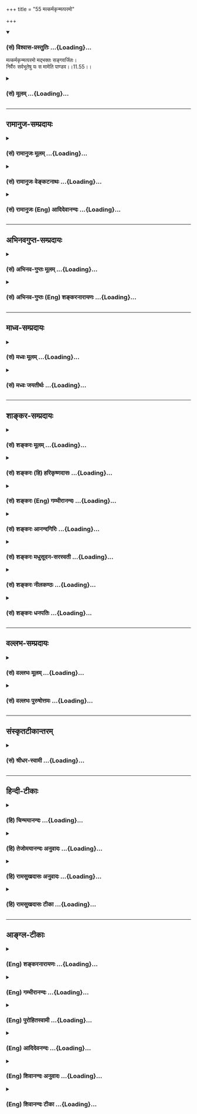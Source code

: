 +++
title = "55 मत्कर्मकृन्मत्परमो"

+++
<div class="js_include" newlevelforh1="3" title="(सं) विश्वास-प्रस्तुतिः" unfilled url="/purANam_vaiShNavam/mahAbhAratam/06-bhIShma-parva/03-bhagavad-gItA-parva/saMskRtam/vishvAsa-prastutiH/11_vishva-rUpa-darshana/55_matkarmakRnmatpar.md">
<details open><summary><h3>(सं) विश्वास-प्रस्तुतिः ...{Loading}...</h3></summary>

मत्कर्मकृन्मत्परमो मद्भक्तः सङ्गवर्जितः।  
निर्वैरः सर्वभूतेषु यः स मामेति पाण्डव।।11.55।।
</details>
</div>
<div class="js_include collapsed" newlevelforh1="3" title="(सं) मूलम्" unfilled url="/purANam_vaiShNavam/mahAbhAratam/06-bhIShma-parva/03-bhagavad-gItA-parva/saMskRtam/mUlam/11_vishva-rUpa-darshana/55_matkarmakRnmatpar.md">
<details><summary><h3>(सं) मूलम् ...{Loading}...</h3></summary>

मत्कर्मकृन्मत्परमो मद्भक्तः सङ्गवर्जितः।  
निर्वैरः सर्वभूतेषु यः स मामेति पाण्डव।।11.55।।
</details>
</div>


_________________
## रामानुज-सम्प्रदायः
<div class="js_include collapsed" newlevelforh1="3" title="(सं) रामानुजः मूलम्" unfilled url="/purANam_vaiShNavam/mahAbhAratam/06-bhIShma-parva/03-bhagavad-gItA-parva/saMskRtam/rAmAnujaH/mUlam/11_vishva-rUpa-darshana/55_matkarmakRnmatpar.md">
<details><summary><h3>(सं) रामानुजः मूलम् ...{Loading}...</h3></summary>

।।11.55।। वेदाध्ययनादीनि सर्वाणि कर्माणि मदाराधनरूपाणि इति यः करोति स
**मत्कर्मकृत मत्परमः** -- सर्वेषाम् आरम्भाणां अहम् एव परमोद्देश्यो यस्य
स मत्परमः **मद्भक्तः** -- अत्यर्थमत्प्रियत्वेन
मत्कीर्तनस्तुतिध्यानार्चनप्रणामादिभिः विना आत्मधारणम् अलभमानो
मदेकप्रयोजनतया यः सततं तानि करोति स मद्भक्तः।**सङ्गवर्जितः** --
मदेकप्रियत्वेन इतरसङ्गम् असहमानः **निर्वैरः सर्वभूतेषु** --
मत्संश्लेषवियोगैकसुखदुःखस्वभावत्वात् स्वदुःखस्य
स्वापराधनिमित्तत्वानुसंधानात् च सर्वभूतानां
परमपुरुषपरतन्त्रत्वानुसंधानात् च सर्वभूतेषु वैरनिमित्ताभावात् तेषु
निर्वैरः।**यः** एवंभूतः **स माम् एति;** मां यथावद् अवस्थितं प्राप्नोति।
निरस्ताविद्याद्यशेषदोषगन्धो मदेकानुभवो भवति इत्यर्थः।

</details>
</div>
<div class="js_include collapsed" newlevelforh1="3" title="(सं) रामानुजः वेङ्कटनाथः" unfilled url="/purANam_vaiShNavam/mahAbhAratam/06-bhIShma-parva/03-bhagavad-gItA-parva/saMskRtam/rAmAnujaH/venkaTanAthaH/11_vishva-rUpa-darshana/55_matkarmakRnmatpar.md">
<details><summary><h3>(सं) रामानुजः वेङ्कटनाथः ...{Loading}...</h3></summary>

  
  
।।11.55।। नाहं वेदैः इत्यादेः वेदानुवचनेन \[बृ.उ.4।4।22\]
इत्यादिश्रुतिविरोधपरिहाराय भक्त्यङ्गभावेन वेदानुवचनादीनामुपयोगं
वदन्प्रवेष्टुम् इत्युक्तं प्राप्तिहेतुं भक्त्यवस्थाविशेषं विविनक्ति --
मत्कर्मकृदिति। नाहं वेदैः इत्यादिनोक्तान्येव कर्माणि भगवति
समर्पणान्मत्कर्मशब्देनोच्यन्ते; कीर्तनादीनि तु प्रागुक्तानि
भक्त्यन्तर्गतत्वान्मद्भक्तशब्देऽनुप्रवेशमर्हन्तीत्यभिप्रायेणाहवेदाध्ययनेति।
कर्मप्रसङ्गात्तत्साध्यतया बुद्धिस्थं फलमिह मत्परमशब्देनोच्यत
इत्याहसर्वेषामिति। लौकिकानामन्नपानादिस्थानेऽस्य
कीर्तनादिकमित्यभिप्रायेणाहआत्मधारणमलभमान इति। भक्तेः
काष्ठाप्राप्तिदशायां यादृशी निस्सङ्गता; तां सहेतुकां
दर्शयतिमदेकप्रियत्वेनेति। तृषितस्यामृतधारायां तृणादिनिरोधवन्मन्यमानं
सङ्गमेवैनं यथा स्वयं विरक्तो वर्जयति; तथा स्वयं सङ्गे जातोद्वेग
इत्यभिप्रायेणइतरसङ्गमसहमान इत्युक्तम्। तादृश्यां भक्तिकाष्ठायां न केवलं
शास्त्रवश्यत्वेन निर्वैरता अपितु कारणाभावात् कार्याभाव
इत्याहमत्संश्लेषेति। परमात्मनि रक्ततया तदितरविरक्तस्य
सांसारिकक्षुद्रसुखदुःखयोरुपेक्षकत्वात्तन्निवर्तकेषु तत्प्रवर्तकेषु च
नास्य वैरसम्भवः। नच स्वापराधं जानतः परो द्वेषविषयः नच
कशादिवत्परतन्त्रतयाऽवगताय कश्चिदनुन्मत्तः कुप्येत् आत्मन इव परेषामपि
विश्वरूपभगवद्रूपत्वानुसन्धाने कथं वैरावकाशः इति भावः। एवम्भूतः
एवंविधः। प्रवेष्टुम् \[11।54\] इति प्रागुक्तानुसन्धानेनाह -- मां
यथावदवस्थितमिति। प्रवेशप्राप्त्यादिशब्दानामन्यार्थतां कुदृष्ट्यभिमतां
निराकर्तुं परमनिश्श्रेयसरूपायाः प्राप्तेः स्वरूपं शोधयतिनिरस्तेति।
निरस्तत्वमपुनरङ्कुरविनष्टत्वम्। अविद्या
अज्ञानान्यथाज्ञानतत्कारणकर्मादिरूपा। पूर्वावस्थायामपि
कतिपयाविद्यादिनिवृत्तिरस्तीति तद्व्यवच्छेदायाशेषपदम्। सवासननिरासद्योतनाय
गन्धशब्दः। मदेकानुभव इति -- सर्वं ह पश्यः पश्यति \[छां.उ.7।26।2\]
इत्युक्तं सर्वमपि सर्वशरीरोऽहमेव। तथाच श्रुत्यन्तरं ते सर्वगं सर्वतः
प्राप्य धीरा युक्तात्मानः सर्वमेवाविशन्ति \[मुं.उ.3।3।5\] इति -- इति
भावः। इति कवितार्किकसिंहस्य सर्वतन्त्रस्वतन्त्रस्य श्रीमद्वेङ्कटनाथस्य
वेदान्ताचार्यस्य कृतिषुश्रीमद्गीताभाष्यटीकायां तात्पर्यचन्द्रिकायां
एकादशोऽध्यायः।।11।।

</details>
</div>
<div class="js_include collapsed" newlevelforh1="3" title="(सं) रामानुजः (Eng) आदिदेवानन्दः" unfilled url="/purANam_vaiShNavam/mahAbhAratam/06-bhIShma-parva/03-bhagavad-gItA-parva/saMskRtam/rAmAnujaH/english/AdidevAnandaH/11_vishva-rUpa-darshana/55_matkarmakRnmatpar.md">
<details><summary><h3>(सं) रामानुजः (Eng) आदिदेवानन्दः ...{Loading}...</h3></summary>

11.55 Whosoever performs all acts like the study of the Vedas described
above, considering them as several modes of worship, 'he works for Me.'
He who 'looks upon Me as the highest,' namely, one to whom I alone am
the highest purpose in all his enterprises, has Me as 'the highest end.'
He who is 'devoted to me,' i.e., is greatly devoted to me and hence
unable to sustain himself without reciting My names, praising Me,
meditating upon Me, worshipping Me, saluting Me etc., he who performs
these always considering Me as the supreme end - he is My devotee. He is
'free from attachments,' as he is attached to me alone, and is therefore
unable to have attachment to any other entity. He who is without hatred
towards any being, is one who fulfils all the following conditions: his
nature is to feel pleasure or pain solely on account of his union or
separation from Me; he considers his own sins to be the cause of his
sufferings (and not the work of others); he is confirmed in his faith
that all beings are dependent on the Parama-purusa. For all these
reasons he has no hatred for any one.

</details>
</div>


_________________
## अभिनवगुप्त-सम्प्रदायः
<div class="js_include collapsed" newlevelforh1="3" title="(सं) अभिनव-गुप्तः मूलम्" unfilled url="/purANam_vaiShNavam/mahAbhAratam/06-bhIShma-parva/03-bhagavad-gItA-parva/saMskRtam/abhinava-guptaH/mUlam/11_vishva-rUpa-darshana/55_matkarmakRnmatpar.md">
<details><summary><h3>(सं) अभिनव-गुप्तः मूलम् ...{Loading}...</h3></summary>

।।11.54 -- 11.55।। भक्त्येति। मत्कर्मेति। अविद्यमानान्यज्ञेयरमणीया येषां
भक्तिः परिस्फुरति तेषां \[ ज्ञानवान् \] मां प्रपद्यते +++(; N omit मां
प्रपद्यते)+++। वासुदेवः सर्वम् +++(Gita VII; 19 )+++
इत्यादिपूर्वाभिहितोपदेशचमत्कारात् विश्वात्मकं वासुदेवतत्त्वम् अयत्नत एव
बोधपदवीमवतरति इति।  
  

</details>
</div>
<div class="js_include collapsed" newlevelforh1="3" title="(सं) अभिनव-गुप्तः (Eng) शङ्करनारायणः" unfilled url="/purANam_vaiShNavam/mahAbhAratam/06-bhIShma-parva/03-bhagavad-gItA-parva/saMskRtam/abhinava-guptaH/english/shankaranArAyaNaH/11_vishva-rUpa-darshana/55_matkarmakRnmatpar.md">
<details><summary><h3>(सं) अभिनव-गुप्तः (Eng) शङ्करनारायणः ...{Loading}...</h3></summary>

11.54-55 Bhaktya etc. Mat-karma etc. Those, whose devotion, charming by
the absence of any other object in it, bursts forth-to the field of
realisation of those persons descends the Vasudea - tattva, the Absolute
being, without any effort (on their part) just on account of their
appreciation of the advice given earlier as 'Having the realisation that
Vasudeva is all, one takes refuge in Me. etc.'

</details>
</div>


_________________
## माध्व-सम्प्रदायः
<div class="js_include collapsed" newlevelforh1="3" title="(सं) मध्वः मूलम्" unfilled url="/purANam_vaiShNavam/mahAbhAratam/06-bhIShma-parva/03-bhagavad-gItA-parva/saMskRtam/madhvaH/mUlam/11_vishva-rUpa-darshana/55_matkarmakRnmatpar.md">
<details><summary><h3>(सं) मध्वः मूलम् ...{Loading}...</h3></summary>

।।11.55।। Sri Madhvacharya did not comment on this sloka.

</details>
</div>
<div class="js_include collapsed" newlevelforh1="3" title="(सं) मध्वः जयतीर्थः" unfilled url="/purANam_vaiShNavam/mahAbhAratam/06-bhIShma-parva/03-bhagavad-gItA-parva/saMskRtam/madhvaH/jayatIrthaH/11_vishva-rUpa-darshana/55_matkarmakRnmatpar.md">
<details><summary><h3>(सं) मध्वः जयतीर्थः ...{Loading}...</h3></summary>

।।11.55।। Sri Jayatirtha did not comment on this sloka.  
  
,

</details>
</div>


_________________
## शाङ्कर-सम्प्रदायः
<div class="js_include collapsed" newlevelforh1="3" title="(सं) शङ्करः मूलम्" unfilled url="/purANam_vaiShNavam/mahAbhAratam/06-bhIShma-parva/03-bhagavad-gItA-parva/saMskRtam/shankaraH/mUlam/11_vishva-rUpa-darshana/55_matkarmakRnmatpar.md">
<details><summary><h3>(सं) शङ्करः मूलम् ...{Loading}...</h3></summary>

।।11.55।। --,**मत्कर्मकृत्** मदर्थं कर्म मत्कर्म; तत् करोतीति
मत्कर्मकृत्। **मत्परमः --** करोति भृत्यः स्वामिकर्म; न तु आत्मनः परमा
प्रेत्य गन्तव्या गतिरिति स्वामिनं प्रतिपद्यते अयं तु मत्कर्मकृत् मामेव
परमां गतिं प्रतिपद्यते इति मत्परमः; अहं परमः परा गतिः यस्य सोऽयं
मत्परमः। तथा **मद्भक्तः** मामेव सर्वप्रकारैः सर्वात्मना सर्वोत्साहेन
भजते इति मद्भक्तः। **सङ्गवर्जितः** धनपुत्रमित्रकलत्रबन्धुवर्गेषु
सङ्गवर्जितः सङ्गः प्रीतिः स्नेहः तद्वर्जितः। **निर्वैरः** निर्गतवैरः
**सर्वभूतेषु** शत्रुभावरहितः आत्मनः अत्यन्तापकारप्रवृत्तेष्वपि। **यः**
ईदृशः मद्भक्तः **सः माम् एति;** अहमेव तस्य परा गतिः; न अन्या गतिः काचित्
भवति। अयं तव उपदेशः इष्टः मया उपदिष्टः हे **पाण्डव** इति।। इति
श्रीमत्परमहंसपरिव्राजकाचार्यस्य
श्रीगोविन्दभगवत्पूज्यपादशिष्यस्य,श्रीमच्छंकरभगवतः कृतौ
श्रीमद्भगवद्गीताभाष्ये  
  
एकादशोऽध्यायः।।  
  

</details>
</div>
<div class="js_include collapsed" newlevelforh1="3" title="(सं) शङ्करः (हि) हरिकृष्णदासः" unfilled url="/purANam_vaiShNavam/mahAbhAratam/06-bhIShma-parva/03-bhagavad-gItA-parva/saMskRtam/shankaraH/hindI/harikRShNadAsaH/11_vishva-rUpa-darshana/55_matkarmakRnmatpar.md">
<details><summary><h3>(सं) शङ्करः (हि) हरिकृष्णदासः ...{Loading}...</h3></summary>

।।11.55।। अब समस्त गीताशास्त्रका सारभूत अर्थ संक्षेपमें कल्याणप्राप्तिके
लिये कर्तव्यरूपसे बतलाया जाता है --, जो मुझ परमेश्वरके लिये कर्म
करनेवाला है और मेरे ही परायण है -- सेवक स्वामीके लिये कर्म करता है परंतु
मरनेके पश्चात् पानेयोग्य अपनी परमगति उसे नहीं मानता और यह तो मेरे लिये
ही कर्म करनेवाला,और मुझे ही अपनी परमगति समझनेवाला होता है; इस प्रकार
परमगति मैं ही हूँ ऐसा जो मत्परायण है। तथा मेरा ही भक्त है अर्थात् जो सब
प्रकारसे सब इन्द्रियोंद्वारा सम्पूर्ण उत्साहसे मेरा ही भजन करता है; ऐसा
मेरा भक्त है। तथा जो धन; पुत्र; मित्र; स्त्री और बन्धुवर्गमें सङ्ग --
प्रीति -- स्नेहसे रहित है। तथा सब भूतोंमें वैरभावसे रहित है अर्थात् अपना
अत्यन्त अनिष्ट करनेकी चेष्टा करनेवालोंमें भी जो शत्रुभावसे रहित है। ऐसा
जो मेरा भक्त है; हे पाण्डव वह मुझे पाता है अर्थात् मैं ही उसकी परमगति
हूँ; उसकी दूसरी कोई गति कभी नहीं होती। यह मैंने तुझे तेरे जाननेके लिये
इष्ट उपदेश दिया है।

</details>
</div>
<div class="js_include collapsed" newlevelforh1="3" title="(सं) शङ्करः (Eng) गम्भीरानन्दः" unfilled url="/purANam_vaiShNavam/mahAbhAratam/06-bhIShma-parva/03-bhagavad-gItA-parva/saMskRtam/shankaraH/english/gambhIrAnandaH/11_vishva-rUpa-darshana/55_matkarmakRnmatpar.md">
<details><summary><h3>(सं) शङ्करः (Eng) गम्भीरानन्दः ...{Loading}...</h3></summary>

11.55 Pandava, O son of Pandu; yah, he who; mat-karma-krt, works for Me:
work for Me is mat-karma; one who does it is mat-karma-krt-.
Mat-paramah, who accepts Me as the supreme Goal: A servant does work for
his master, but does not accept the master as his own supreme Goal to be
attained after death; his one, however, who does work for Me, accepts Me
alone as the supreme Goal. Thus he is matparamah-one to whom I am the
supreme Goal-. So also he who is madbhaktah, devoted to me: He adores Me
alone in all ways, with his whole being and full enthusiasm. Thus he is
madbhaktah-. Sanga-varjitah, who is devoid of attachment for wealth,
sons, friends, wife and relatives, Sanga means fondness, love; devoid of
them-. Nirvairah, who is free from enmity; sarva-bhutesu, towards all
beings-berefit of the idea of enmity even towards those engaged in doing
unmost harm to him-. Sah, he who is such a devotee of Mine; eti,
attains; mam, Me. I alone am his supreme Goal; he does not attain any
other goal. This is the advice for you, given by Me as desired by you.

</details>
</div>
<div class="js_include collapsed" newlevelforh1="3" title="(सं) शङ्करः आनन्दगिरिः" unfilled url="/purANam_vaiShNavam/mahAbhAratam/06-bhIShma-parva/03-bhagavad-gItA-parva/saMskRtam/shankaraH/AnandagiriH/11_vishva-rUpa-darshana/55_matkarmakRnmatpar.md">
<details><summary><h3>(सं) शङ्करः आनन्दगिरिः ...{Loading}...</h3></summary>

।।11.55।। भक्त्या त्विति विशेषणादन्येषामहेतुत्वमाशङ्क्याह -- **अधुनेति।**
समुच्चित्य संक्षिप्य पुञ्जीकृत्येति यावत्। मत्कर्मकृदित्युक्ते
मत्परमत्वमार्थिकमिति पुनरुक्तिरित्याशङ्क्याह -- **करोतीति।** भगवानेव
परमा गतिरिति निश्चयवतस्तत्रैव निष्ठा सिध्यतीत्याह -- **तथेति।** न तत्रैव
सर्वप्रकारैर्भजनं धनादिस्नेहाकृष्टत्वादित्याशङ्क्याह -- **सङ्गेति।**
द्वेषपूर्वकानिष्टाचरणं वैरमनपकारिषु तदभावेऽपि भवत्येवापकारिष्विति
शङ्कित्वाह -- **आत्मन इति।** एतच्च सर्वं
संक्षिप्यानुष्ठानार्थमुक्तमेवमनुतिष्ठतो
भगवत्प्राप्तिरवश्यंभाविनीत्युपसंहरति -- **अयमिति।** तदेवं भगवतो
विश्वरूपस्य सर्वात्मनः सर्वज्ञस्य सर्वेश्वरस्य मत्कर्मकृदित्यादिन्यायेन
क्रममुक्तिफलमभिध्यानमभिवदता तत्पदवाच्योऽर्थो व्यवस्थापितः। इति
श्रीमत्परमहंसपरिव्राजकाचार्यश्रीमच्छुद्धानन्दपूज्यपादशिष्यानन्दगिरिकृतौ
एकादशोऽध्यायः।।11।।  
  

</details>
</div>
<div class="js_include collapsed" newlevelforh1="3" title="(सं) शङ्करः मधुसूदन-सरस्वती" unfilled url="/purANam_vaiShNavam/mahAbhAratam/06-bhIShma-parva/03-bhagavad-gItA-parva/saMskRtam/shankaraH/madhusUdana-sarasvatI/11_vishva-rUpa-darshana/55_matkarmakRnmatpar.md">
<details><summary><h3>(सं) शङ्करः मधुसूदन-सरस्वती ...{Loading}...</h3></summary>

।।11.55।। अधुना सर्वस्य गीताशास्त्रस्य सारभूतोऽर्थो
निःश्रेयसार्थिनामनुष्ठानाय पुञ्जीकृत्योच्यते -- मत्कर्मकृदिति। मदर्थं
कर्म वेदविहितं करोतीति मत्कर्मकृत्। स्वर्गादिकामनायां सत्यां कथमेवमिति
नेत्याह। मत्परमः अहमेव परमः प्राप्तव्यत्वेन निश्चितो नतु स्वर्गादिर्यस्य
सः। अतएव मत्प्राप्त्याशया मद्भक्तः सर्वै प्रकारैर्मम भजनपरः। पुत्रादिषु
स्नेहे सति कथमेवं स्यादिति नेत्याह -- सङ्गेति। सङ्गवर्जितः
बाह्यवस्तुस्पृहाशून्यः। शत्रुषु द्वेषे सति कथमेवं स्यादिति नेत्याह --
निर्वैर इति। निर्वैरः सर्वभूतेषु अपकारिष्वपि द्वेषशून्यो यः स
मामेत्यभेदेन। हे पाण्डव; अयमर्थस्त्वया ज्ञातुमिष्टो मयोपदिष्टो नातःपरं
किंचित्कर्तव्यमस्तीत्यर्थः। दृशः कर्मभूतं हि यत्तच्च विश्वं स्वयं रूप्यते
नान्यतस्तच्च रूपम्।  
  
जगद्यः स्वभासा निरस्यात्मरूपं ददावादरात्काशिराजं भजे तम्।।1।।

</details>
</div>
<div class="js_include collapsed" newlevelforh1="3" title="(सं) शङ्करः नीलकण्ठः" unfilled url="/purANam_vaiShNavam/mahAbhAratam/06-bhIShma-parva/03-bhagavad-gItA-parva/saMskRtam/shankaraH/nIlakaNThaH/11_vishva-rUpa-darshana/55_matkarmakRnmatpar.md">
<details><summary><h3>(सं) शङ्करः नीलकण्ठः ...{Loading}...</h3></summary>

।।11.55।। शास्त्रसर्वस्वं संगृह्णाति -- **मत्कर्मकृदिति।** मदर्थमेव
कर्माणि करोतीति मत्कर्मकृत्। अहमेव परमो निष्कलः प्राप्यो यस्येति स
मत्परमः। एतेन कृत्स्नः कर्मयोगो ध्यानयोगश्च त्वंपदार्थशोधक उक्तः। मम
भक्त आराधनकृदित्युपासनाकाण्डार्थसंग्रहः। सङ्गवर्जित इत्यनेन
एकान्तभगवद्ध्याननिष्ठ इत्युक्तम्। निर्वैर इति विश्वं भगवदात्मना
पश्येदित्युक्तम्। अन्यथा भेदबुद्धिमतो निर्वैरत्वासंभवात्। एवंभूतो यः स
मां तत्पदलक्ष्यार्थभूतमखण्डानन्दैकघनमेति प्राप्नोति प्रत्यगभेदेन। हे
पाण्डव विशुद्धवंशज। त्वमेवैतज्ज्ञातुं शक्नोषीति भावः।  
  

</details>
</div>
<div class="js_include collapsed" newlevelforh1="3" title="(सं) शङ्करः धनपतिः" unfilled url="/purANam_vaiShNavam/mahAbhAratam/06-bhIShma-parva/03-bhagavad-gItA-parva/saMskRtam/shankaraH/dhanapatiH/11_vishva-rUpa-darshana/55_matkarmakRnmatpar.md">
<details><summary><h3>(सं) शङ्करः धनपतिः ...{Loading}...</h3></summary>

।।11.55।। इदानीं शास्त्रसारभूतस्य गीताशास्त्रस्य सारभूतमर्थं
निःश्रेयसप्रयोजनकं संगृह्यावश्यमुष्ठानायातिकारुणिको भगवानाह। मदर्थं
मत्पीत्यर्थं वेदविहितं कर्म करोतीति मत्कर्मकृत्। यतोऽहमेव परमः प्रकृष्टः
प्राप्यो यस्य नतु स्वर्गादिः स तथा मत्प्राप्तिसाधनेन सर्वात्मना
सर्वप्रकारैः सर्वोत्साहेन मद्भजनेन युक्तः धनाद्यासक्त्या भगवद्भजनं न
सिध्यत्यत आह। धनपुत्रमित्रकलत्रादिषु सङ्गवर्जित आसक्तिरहितः भूतेषु
सवैरस्य मदनन्या भक्तिरतिदूरतरेत्याह। सर्वभूतेषु निर्वैरः साधारणेषु
स्वस्यात्यन्तापकारकेषु अपि शत्रुभाववर्जितः य ईदृशो दम्भरहितो मद्भक्तः स
मामेति। अभेदेन साक्षात्करोति। अहमेव तस्य परा गतिर्नान्येत्यर्थः। अयं
सारसंग्रहो मया तवोपदिष्टः। यतो भवान् मत्पितृभामापत्यत्वादतिप्रेमास्पद
इत्याशयेनाह -- पाण्डवेति। तदनेनैकादशाध्यायेन विश्वरुपप्रतिपादकेन
सर्वेश्वरस्य सर्वात्मानः सर्वज्ञस्यानन्यता भक्त्या
तत्स्वरुपज्ञानादिप्रदर्शकेन तत्पदवाच्योऽर्थो निरुपितः।। चिदानन्दे
यत्रादितिजनरयक्षासुरयुतं विभातं त्रैलोक्यं सति भवति नाश्चर्यजनकम्।  
  
अनन्ताण्डाधारे तमजमजरात्मानममृतं शिवं कृष्णं वन्दे निखिलहृदिगं
द्रष्टुमभयम्।।1।। इति
श्रीपरमहंसपरिव्राजकाचार्यश्रीबालस्वामिश्रीपादशिष्यदत्तवंशावतंसरामकुमारसूनुधनपतिविदुषा
विरचितायां श्रीगीताभाष्योत्कर्षदीपिकायां एकादशोऽध्यायः।।11।।  
  

</details>
</div>


_________________
## वल्लभ-सम्प्रदायः
<div class="js_include collapsed" newlevelforh1="3" title="(सं) वल्लभः मूलम्" unfilled url="/purANam_vaiShNavam/mahAbhAratam/06-bhIShma-parva/03-bhagavad-gItA-parva/saMskRtam/vallabhaH/mUlam/11_vishva-rUpa-darshana/55_matkarmakRnmatpar.md">
<details><summary><h3>(सं) वल्लभः मूलम् ...{Loading}...</h3></summary>

।।11.55।। यद्यप्येवं तथापि त्वादृशस्य
मन्निगममर्यादायामनुगृहीतत्वान्मदाज्ञया मद्भक्तिपूर्वकमेव स्वधर्मकरणे
मत्प्राप्तिरित्याह -- मत्कर्मकृदिति। भगवदीयस्य भगवत्सेवापूर्वककर्मकरणं
विहितंमम कर्मकरणे प्रभोरिच्छाऽस्तीति यो निर्द्धारयति स करोति; य
एतद्विपरीतं स न करोति; यथा शुकजडादिः। एतन्निर्द्धारश्च भगवदधीनोऽतो
भक्तेष्वपि तन्निर्द्धारणानियम इत्यतः कर्म कर्त्तव्यमेव अतन्निर्द्धारणे
त्वाधुनिकानाम् एवं सतीच्छाज्ञानवता तत्सन्देहवता च कर्त्तव्यं
इति। तन्निर्द्धारणानियमः पृथग्यः प्रतिबन्धः फलं इत्यादि सूत्रभाष्ये
निर्णीतमवगन्तव्यम्। मत्परम इति अहमेव परम उद्देश्यो यस्य परमो मद्भक्तः स
मामेति पुरुषोत्तमाप्तिस्तस्य फलं भवतीत्यर्थः।  
  

</details>
</div>
<div class="js_include collapsed" newlevelforh1="3" title="(सं) वल्लभः पुरुषोत्तमः" unfilled url="/purANam_vaiShNavam/mahAbhAratam/06-bhIShma-parva/03-bhagavad-gItA-parva/saMskRtam/vallabhaH/puruShottamaH/11_vishva-rUpa-darshana/55_matkarmakRnmatpar.md">
<details><summary><h3>(सं) वल्लभः पुरुषोत्तमः ...{Loading}...</h3></summary>

  
  
।।11.55।। नन्वनन्यभक्तः कथं ज्ञेयः इत्याकाङ्क्षायामाह -- मत्कर्मकृदिति।
मदर्थं स्वस्य सहजदासत्वेन; न तु कामनया; कर्म सेवादिरूपं करोति स तथा।
मत्परमः अहमेव परमः सर्वस्वं यस्य। मद्भक्तः मद्भजनकृत् मदाश्रितो वा।
सङ्गवर्जितः पुत्रादिलौकिकावैष्णवादिसङ्गवर्जितः। सर्वभूतेषु निर्वैरः
द्वेषरहितः। हे पाण्डव,उत्पत्त्यैव भक्त एवंविधो यः स मामेति प्राप्नोति;
सोऽनन्यो ज्ञातव्य इति भावः। प्रदर्श्य विश्वरूपं स्वं दृढीकृत्याऽर्जुनाय
वै। श्रीकृष्णः साधनासाध्यं स्वस्वरूपमदर्शयत्।।1।।

</details>
</div>


_________________
## संस्कृतटीकान्तरम्
<div class="js_include collapsed" newlevelforh1="3" title="(सं) श्रीधर-स्वामी" unfilled url="/purANam_vaiShNavam/mahAbhAratam/06-bhIShma-parva/03-bhagavad-gItA-parva/saMskRtam/shrIdhara-svAmI/11_vishva-rUpa-darshana/55_matkarmakRnmatpar.md">
<details><summary><h3>(सं) श्रीधर-स्वामी ...{Loading}...</h3></summary>

।।11.55।। अतः सर्वशास्त्रसारं परमं रहस्यं शृण्वित्याह **--
मत्कर्मकृदिति।** मदर्थं कर्म करोतीति मत्कर्मकृत्; अहमेव परमः पुरुषार्थो
यस्य सः; ममैव भक्तो मामेवाश्रितः; पुत्रादिषु सङ्गवर्जितो; निर्वैरश्च
सर्वभूतेषु एवंभूतो यः स मां प्राप्नोति नान्य इति।

</details>
</div>


_________________
## हिन्दी-टीकाः
<div class="js_include collapsed" newlevelforh1="3" title="(हि) चिन्मयानन्दः" unfilled url="/purANam_vaiShNavam/mahAbhAratam/06-bhIShma-parva/03-bhagavad-gItA-parva/hindI/chinmayAnandaH/11_vishva-rUpa-darshana/55_matkarmakRnmatpar.md">
<details><summary><h3>(हि) चिन्मयानन्दः ...{Loading}...</h3></summary>

।।11.55।। अर्जुन ने यह सुना कि अनन्यभक्ति के द्वारा कोई भी भक्त; भगवान्
के समष्टि वैभव को न केवल पहचान ही सकता है; वरन् स्वयं में ही उसका
साक्षात् अनुभव भी कर सकता है। तब पाण्डव राजपुत्र के मुख पर उस अनुभव या
पद को प्राप्त करने की उत्सुकता दिखाई दी। यद्यपि उसने स्पष्ट प्रश्न नहीं
किया तथापि उसके मुख के भाव से ही उसे समझकर भगवान् श्रीकृष्ण यहाँ वर्णन
करते हैं कि कोई साधक जीवन में इस पूर्णत्व को कैसे प्राप्त कर सकता
है। किसी जीव को ईश्वरत्व प्राप्त करने का श्रीकृष्ण द्वारा उपदिष्ट योजना
के पांच अंग हैं। उन पांच अंगों या आवश्यक गुणों को इस श्लोक में बताया गया
है। वे गुण हैं (1) जो ईश्वरार्पण बुद्धि से कर्म करता है; (2) जिसका परम
लक्ष्य ईश्वर ही है; (3) जो ईश्वर का भक्त है; (4) जो आसक्तियों से रहित
है; तथा (5) जो भूतमात्र के प्रति वैरभाव से रहित है। इन पांच आवश्यक गुणों
में आत्मसंयम की सम्पूर्ण साधना का सारांश दिया गया है। ईश्वर के अखण्ड
स्मरण से ही समस्त उपाधियों के कर्मों में अनासक्ति का भाव दृढ़ होता है।
किसी व्यक्ति के प्रति वैरभाव तभी होता है; जब हम उसे पराया समझते हैं।
मेरे ही दोनों हाथों के मध्य कोई वैरभाव नहीं हो सकता। आत्मैकत्व के बोध से
जब सर्वत्र एकता का दर्शन और अनुभव होता है; केवल तभी समस्त भूतों के प्रति
पूर्ण निर्वैरभाव प्राप्त हो सकता है। मन और बुद्धि के स्तर पर सर्वथा
अनासक्ति होना असंभव है। मन और बुद्धि किसी वस्तु या व्यक्ति के प्रति
आसक्ति के बिना नहीं रह सकते हैं। इसलिए एक साधक; सर्वप्रथम; ईश्वरार्पण की
भावना के द्वारा विषयासक्ति को त्यागना सीखता है; और तत्पश्चात् अपने मन को
भक्ति के साथ ईश्वर में स्थित कर देता है। इस अंग की पूर्णता के लिए पूर्व
कथित गुण निश्चय ही सहायक होते हैं। इस प्रकार; सम्पूर्ण योजना का
पुनरावलोकन करने पर ज्ञात होगा कि वह पूर्ण मनोवैज्ञानिक होने के कारण
सर्वथा स्वीकार्य है। प्रत्येक उत्तर अंग अपने पूर्व अंग से पोषित होता है।
इस श्लोक से यह भी स्पष्ट ज्ञात होता है कि अध्यात्म के साधक की महान्
पवित्र तीर्थयात्रा ईश्वरार्पण बुद्धि से कर्म करने से प्रारम्भ होती है।
तत्पश्चात् स्वयं ईश्वर ही उसके जीवन का परम लक्ष्य बन जाता है। इसका
परिणाम होगा ईश्वर के प्रति परम प्रेम। स्वाभाविक है कि जगत् की अनित्य;
परिच्छिन्न वस्तुओं के साथ उसकी आसक्ति समाप्त हो जायेगी और वह आत्मा का
दर्शन कर सकेगा। जब स्वयं आत्मस्वरूप ही बनकर वह स्वयं को सर्वत्र; सब
भूतों में पहचानेगा; तब उसका किसी भी प्राणी से किसी प्रकार का वैर नहीं
होगा। गीता के अनुसार साधना के द्वारा प्राप्त आत्मसाक्षात्कार की पूर्णता
की कसौटी है सबसे प्रेम और किसी से द्वेष नहीं होना। conclusion तत्सदिति
श्रीमद्भगवद्गीतासूपनिषस्तु ब्रह्मविद्यायां योगशास्त्रे  
  
श्रीकृष्णार्जुनसंवादे विश्वरूपदर्शनयोगो नाम एकादशोऽध्याय।। इस प्रकार
श्रीकृष्णार्जुनसंवाद के रूप में ब्रह्मविद्या और योगशास्त्रस्वरूप
श्रीमद्भगवद्गीतोपनिषद् का विश्वरूप दर्शनयोग नामक ग्यारहवां अध्याय समाप्त
होता है। इस अध्याय का विश्वरूपदर्शनयोग यह नाम सार्थक है। वेदान्तशास्त्र
की परिभाषिक शब्दावली के अनुसार यहाँ प्रयुक्त विश्वरूप शब्द का वास्तविक
अर्थ विराट्रूप है। आत्मा एक व्यष्टि स्थूल देह के साथ तादात्म्य को
प्राप्त होकर जाग्रत् अवस्था की घटनाओं का अनुभव करता है। इस अवस्था में
स्थित आत्मा को वेदान्त में विश्व कहा जाता है। वही आत्मा समष्टि स्थूल देह
अर्थात् ब्रह्माण्ड के साथ तादात्म्य प्राप्त कर विराट् कहलाता है। यद्यपि
यहाँ भगवान् ने अपना विराट्रूप दिखाया है; तथापि इस अध्याय का नाम
विश्वरूपदर्शनयोग है। इससे विश्व और विराट् के पारमार्थिक एकत्व का बोध
होता है।

</details>
</div>
<div class="js_include collapsed" newlevelforh1="3" title="(हि) तेजोमयानन्दः अनुवादः" unfilled url="/purANam_vaiShNavam/mahAbhAratam/06-bhIShma-parva/03-bhagavad-gItA-parva/hindI/tejomayAnandaH/anuvAdaH/11_vishva-rUpa-darshana/55_matkarmakRnmatpar.md">
<details><summary><h3>(हि) तेजोमयानन्दः अनुवादः ...{Loading}...</h3></summary>

।।11.55।। हे पाण्डव! जो पुरुष मेरे लिए ही कर्म करने वाला है, और मुझे ही
परम लक्ष्य मानता है, जो मेरा भक्त है तथा संगरहित है, जो भूतमात्र के
प्रति निर्वैर है, वह मुझे प्राप्त होता है।।

</details>
</div>
<div class="js_include collapsed" newlevelforh1="3" title="(हि) रामसुखदासः अनुवादः" unfilled url="/purANam_vaiShNavam/mahAbhAratam/06-bhIShma-parva/03-bhagavad-gItA-parva/hindI/rAmasukhadAsaH/anuvAdaH/11_vishva-rUpa-darshana/55_matkarmakRnmatpar.md">
<details><summary><h3>(हि) रामसुखदासः अनुवादः ...{Loading}...</h3></summary>

।।11.55।। हे पाण्डवन ! जो मेरे लिये ही कर्म करनेवाला, मेरे ही परायण और
मेरा ही भक्त है तथा सर्वथा आसक्तिरहित और प्राणिमात्रके साथ निर्वैर है,
वह भक्त मेरेको प्राप्त होता है।

</details>
</div>
<div class="js_include collapsed" newlevelforh1="3" title="(हि) रामसुखदासः टीका" unfilled url="/purANam_vaiShNavam/mahAbhAratam/06-bhIShma-parva/03-bhagavad-gItA-parva/hindI/rAmasukhadAsaH/TIkA/11_vishva-rUpa-darshana/55_matkarmakRnmatpar.md">
<details><summary><h3>(हि) रामसुखदासः टीका ...{Loading}...</h3></summary>

।।11.55।।***व्याख्या--***\[इस श्लोकमें पाँच बातें आयी हैं। इन पाँचोंको
'साधनपञ्चक' भी कहते हैं। इन पाँचों बातोंके दो विभाग हैं। (1) भगवान्के
साथ घनिष्ठता और (2) संसारके साथ सम्बन्ध-विच्छेद। पहले विभागमें
**'मत्कर्मकृत्',****'मत्परमः'** और **'मद्भक्तः'** -- ये तीन बातें हैं;
और दूसरे विभागमें **'सङ्गवर्जितः'** और**'निर्वैरः सर्वभूतेषू'--**

</details>
</div>


_________________
## आङ्ग्ल-टीकाः
<div class="js_include collapsed" newlevelforh1="3" title="(Eng) शङ्करनारायणः" unfilled url="/purANam_vaiShNavam/mahAbhAratam/06-bhIShma-parva/03-bhagavad-gItA-parva/english/shankaranArAyaNaH/11_vishva-rUpa-darshana/55_matkarmakRnmatpar.md">
<details><summary><h3>(Eng) शङ्करनारायणः ...{Loading}...</h3></summary>

11.55. He, who performs actions for \[attaining\] Me; who regards Me as
his supreme goal; who is devoted to Me; who is free from attachment; and
who is free from hatred towards all beings-he attains me, O son of Pandu
!

</details>
</div>
<div class="js_include collapsed" newlevelforh1="3" title="(Eng) गम्भीरानन्दः" unfilled url="/purANam_vaiShNavam/mahAbhAratam/06-bhIShma-parva/03-bhagavad-gItA-parva/english/gambhIrAnandaH/11_vishva-rUpa-darshana/55_matkarmakRnmatpar.md">
<details><summary><h3>(Eng) गम्भीरानन्दः ...{Loading}...</h3></summary>

11.55 O son of Pandu, he who works for Me, accepts Me as the supreme
Goal, is devoted to Me, is devoid of attachment and free from enmity
towards all beings-he attains Me.

</details>
</div>
<div class="js_include collapsed" newlevelforh1="3" title="(Eng) पुरोहितस्वामी" unfilled url="/purANam_vaiShNavam/mahAbhAratam/06-bhIShma-parva/03-bhagavad-gItA-parva/english/purohitasvAmI/11_vishva-rUpa-darshana/55_matkarmakRnmatpar.md">
<details><summary><h3>(Eng) पुरोहितस्वामी ...{Loading}...</h3></summary>

11.55 He whose every action is done for My sake, to whom I am the final
goal, who loves Me only and hates no one - O My dearest son, only he can
realize Me!"

</details>
</div>
<div class="js_include collapsed" newlevelforh1="3" title="(Eng) आदिदेवनन्दः" unfilled url="/purANam_vaiShNavam/mahAbhAratam/06-bhIShma-parva/03-bhagavad-gItA-parva/english/AdidevanandaH/11_vishva-rUpa-darshana/55_matkarmakRnmatpar.md">
<details><summary><h3>(Eng) आदिदेवनन्दः ...{Loading}...</h3></summary>

11.55 Whosoever works for Me, looks upon Me as the highest and is
devoted to Me, free from attached and without enmity towards any
creature, he comes to Me, O Arjuna.

</details>
</div>
<div class="js_include collapsed" newlevelforh1="3" title="(Eng) शिवानन्दः अनुवादः" unfilled url="/purANam_vaiShNavam/mahAbhAratam/06-bhIShma-parva/03-bhagavad-gItA-parva/english/shivAnandaH/anuvAdaH/11_vishva-rUpa-darshana/55_matkarmakRnmatpar.md">
<details><summary><h3>(Eng) शिवानन्दः अनुवादः ...{Loading}...</h3></summary>

11.55 He who does all actions for Me, who looks upon Me as the Supreme,
who is devoted to Me, who is free from attachment, who bears enmity
towards no creature, he comes to Me, O Arjuna.

</details>
</div>
<div class="js_include collapsed" newlevelforh1="3" title="(Eng) शिवानन्दः टीका" unfilled url="/purANam_vaiShNavam/mahAbhAratam/06-bhIShma-parva/03-bhagavad-gItA-parva/english/shivAnandaH/TIkA/11_vishva-rUpa-darshana/55_matkarmakRnmatpar.md">
<details><summary><h3>(Eng) शिवानन्दः टीका ...{Loading}...</h3></summary>

11.55 मत्कर्मकृत् does actions for Me; मत्परमः looks on Me as the
Supreme; मद्भक्तः is devoted to Me; सङ्गवर्जितः is freed from
attachment; निर्वैरः without enmity; सर्वभूतेषु towards all creatures;
यः who; सः he; माम् to Me; एति goes; पाण्डव O Arjuna.Commentary This is
the essence of the whole teaching of the Gita. He who practises this
teaching will attain Supreme Bliss and Immortality. This verse contains
the summary of the entire philosophy of the Gita.He who performs actions
(duties) for the sake of the Lord; who consecrates all his actions to
Him; who serves the Lord with his heart and soul; who regards the Lord
as his supreme goal; who lives for Him alone; who works for Him alone;
who sees the Lord in everything; who sees the whole world as the Cosmic
Form of the Lord and therefore cherishes no feeling of hatred or enmity
towards any creature even when great injury has been done by others to
him; who has no attachment or love to wealth; children; wife; friends
and relatives; and who seeks nothing else but the Lord; realises Him and
enters into His Being. He becomes one with Him.Thus in the Upanishads of
the glorious Bhagavad Gita; the science of the Eternal; the scripture of
Yoga; the dialogue between Sri Krishna and Arjuna; ends the eleventh
discourse entitledThe Yoga of the Vision of the Cosmic Form.,

</details>
</div>
